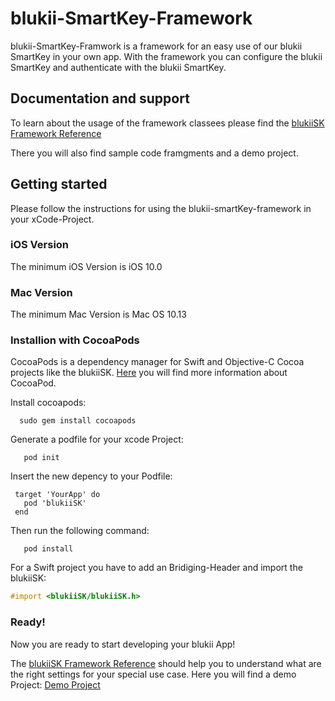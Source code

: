 # blukii-SmartKey-Framework

blukii-SmartKey-Framwork is a framework for an easy use of our blukii SmartKey in your own app.  With the framework you can configure the blukii SmartKey and authenticate with the blukii SmartKey. 

## Documentation and support
To learn about the usage of the framework classees please find the [blukiiSK Framework Reference](https://schneiderma.github.io/blukii_developer/iOS/blukii-SmartKey-Framework/html/)

There you will also find sample code framgments and a demo project. 

## Getting started

Please follow the instructions for using the blukii-smartKey-framework in your xCode-Project. 

### iOS Version

The minimum iOS Version is iOS 10.0

### Mac Version

The minimum Mac Version is Mac OS 10.13

### Installion with CocoaPods
CocoaPods is a dependency manager for Swift and Objective-C Cocoa projects like the blukiiSK.  [Here](https://cocoapods.org) you will find more information about CocoaPod. 

Install cocoapods:
```
  sudo gem install cocoapods
```


Generate a podfile for your xcode Project:
```
   pod init
```

Insert the new depency to your Podfile:

```
 target 'YourApp' do
   pod 'blukiiSK'
 end
```

Then run the following command: 

```
   pod install
```

For a Swift project you have to add an Bridiging-Header and import the blukiiSK:

```objective-c
#import <blukiiSK/blukiiSK.h>
```

### Ready!

Now you are ready to start developing your blukii App!

The [blukiiSK Framework Reference](https://schneiderma.github.io/blukii_developer/iOS/blukii-SmartKey-Framework/html/) should help you to understand what are the right settings for your special use case.  Here you will find a demo Project: [Demo Project](https://github.com/schneiderma/blukii_developer/raw/gh-pages/iOS/blukii-SmartKey-Framework/html/examples/blukiiSK_Demo.zip)
